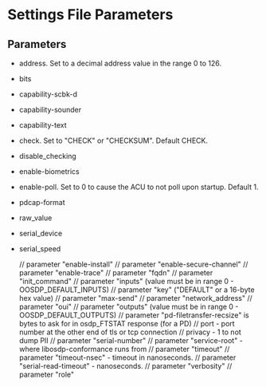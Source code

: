 Settings File Parameters
========================

Parameters
----------

- address.  Set to a decimal address value in the range 0 to 126.
- bits
- capability-scbk-d
- capability-sounder
- capability-text
- check.  Set to "CHECK" or "CHECKSUM".  Default CHECK.
- disable_checking
- enable-biometrics
- enable-poll.  Set to 0 to cause the ACU to not poll upon startup.  Default 1.
- pdcap-format
- raw_value
- serial_device
- serial_speed


  // parameter "enable-install"
  // parameter "enable-secure-channel"
  // parameter "enable-trace"
  // parameter "fqdn"
  // parameter "init_command"
  // parameter "inputs" (value must be in range 0 - OOSDP_DEFAULT_INPUTS)
  // parameter  "key" ("DEFAULT" or a 16-byte hex value)
  // parameter "max-send"
  // parameter "network_address"
  // parameter "oui"
  // parameter "outputs" (value must be in range 0 - OOSDP_DEFAULT_OUTPUTS)
  // parameter "pd-filetransfer-recsize" is bytes to ask for in osdp_FTSTAT response (for a PD)
  // port - port number at the other end of tls or tcp connection
  // privacy - 1 to not dump PII
  // parameter "serial-number"
  // parameter "service-root" - where libosdp-conformance runs from
  // parameter "timeout"
  // parameter "timeout-nsec" - timeout in nanoseconds.
  // parameter "serial-read-timeout" - nanoseconds.
  // parameter "verbosity"
  // parameter "role"
  

